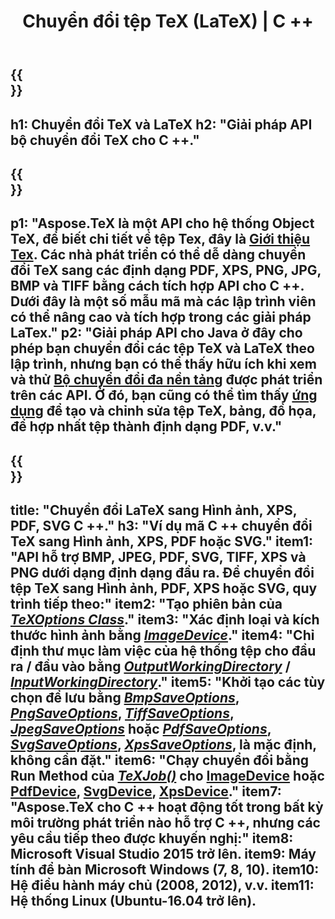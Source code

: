 ﻿---
translation: true
template: /_templates/_conversion-cpp.md
title: Chuyển đổi tệp TeX (LaTeX) | C ++
url: /cpp/conversion/
keywords: Công cụ chuyển đổi tex cpp api, công cụ chuyển đổi tex c ++ api
description: Giải pháp API C ++ chuyển đổi TeX (LaTeX). Chuyển đổi tệp LaTeX sang PDF, XPS và Hình ảnh bao gồm PNG, JPEG, TIFF, BMP với vài dòng mã C ++.
family: tex
platformtag: cpp
feature: conversion
---

{{<section banner>}}
---
h1: Chuyển đổi TeX và LaTeX
h2: "Giải pháp API bộ chuyển đổi TeX cho C ++."
---

{{<section overview>}}
---
p1: "Aspose.TeX là một API cho hệ thống Object TeX, để biết chi tiết về tệp Tex, đây là [Giới thiệu Tex](https://docs.aspose.com/tex/cpp/what-is-tex/). Các nhà phát triển có thể dễ dàng chuyển đổi TeX sang các định dạng PDF, XPS, PNG, JPG, BMP và TIFF bằng cách tích hợp API cho C ++. Dưới đây là một số mẫu mã mà các lập trình viên có thể nâng cao và tích hợp trong các giải pháp LaTex."
p2: "Giải pháp API cho Java ở đây cho phép bạn chuyển đổi các tệp TeX và LaTeX theo lập trình, nhưng bạn có thể thấy hữu ích khi xem và thử [Bộ chuyển đổi đa nền tảng](https://products.aspose.app/tex/conversion) được phát triển trên các API. Ở đó, bạn cũng có thể tìm thấy [ứng dụng](https://products.aspose.app/tex/application) để tạo và chỉnh sửa tệp TeX, bảng, đồ họa, để hợp nhất tệp thành định dạng PDF, v.v."
---

{{<section feature1>}}
---
title: "Chuyển đổi LaTeX sang Hình ảnh, XPS, PDF, SVG C ++."
h3: "Ví dụ mã C ++ chuyển đổi TeX sang Hình ảnh, XPS, PDF hoặc SVG."
item1: "API hỗ trợ BMP, JPEG, PDF, SVG, TIFF, XPS và PNG dưới dạng định dạng đầu ra. Để chuyển đổi tệp TeX sang Hình ảnh, PDF, XPS hoặc SVG, quy trình tiếp theo:"
item2: "Tạo phiên bản của [*TeXOptions Class*](https://reference.aspose.com/tex/cpp/class/aspose.te_x.te_x_options)."
item3: "Xác định loại và kích thước hình ảnh bằng [*ImageDevice*](https://reference.aspose.com/tex/cpp/class/aspose.te_x.presentation.image.image_device)."
item4: "Chỉ định thư mục làm việc của hệ thống tệp cho đầu ra / đầu vào bằng [*OutputWorkingDirectory*](https://reference.aspose.com/tex/cpp/class/aspose.te_x.te_x_options#aa4f4ea6dab7db5ba1b40800495f16f63) / [*InputWorkingDirectory*](https://reference.aspose.com/tex/cpp/class/aspose.te_x.te_x_options#aa4f4ea6dab7db5ba1b40800495f16f63)."
item5: "Khởi tạo các tùy chọn để lưu bằng [*BmpSaveOptions*](https://reference.aspose.com/tex/cpp/class/aspose.te_x.presentation.image.bmp_save_options), [*PngSaveOptions*](https://reference.aspose.com/tex/cpp/class/aspose.te_x.presentation.image.png_save_options), [*TiffSaveOptions*](https://reference.aspose.com/tex/cpp/class/aspose.te_x.presentation.image.tiff_save_options), [*JpegSaveOptions*](https://reference.aspose.com/tex/cpp/class/aspose.te_x.presentation.image.jpeg_save_options) hoặc [*PdfSaveOptions*](https://reference.aspose.com/tex/cpp/class/aspose.te_x.presentation.pdf.pdf_save_options), [*SvgSaveOptions*](https://reference.aspose.com/tex/cpp/class/aspose.te_x.presentation.svg.svg_save_options), [*XpsSaveOptions*](https://reference.aspose.com/tex/cpp/class/aspose.te_x.presentation.xps.xps_save_options), là mặc định, không cần đặt."
item6: "Chạy chuyển đổi bằng Run Method của [*TeXJob()*](https://reference.aspose.com/tex/cpp/class/aspose.te_x.te_x_job) cho [ImageDevice](https://reference.aspose.com/tex/cpp/class/aspose.te_x.presentation.image.image_device) hoặc [PdfDevice](https://reference.aspose.com/tex/cpp/class/aspose.te_x.presentation.pdf.pdf_device), [SvgDevice](https://reference.aspose.com/tex/cpp/class/aspose.te_x.presentation.svg.svg_device), [XpsDevice](https://reference.aspose.com/tex/cpp/class/aspose.te_x.presentation.xps.xps_device)."
item7: "Aspose.TeX cho C ++ hoạt động tốt trong bất kỳ môi trường phát triển nào hỗ trợ C ++, nhưng các yêu cầu tiếp theo được khuyến nghị:"
item8: Microsoft Visual Studio 2015 trở lên.
item9: Máy tính để bàn Microsoft Windows (7, 8, 10).
item10: Hệ điều hành máy chủ (2008, 2012), v.v.
item11: Hệ thống Linux (Ubuntu-16.04 trở lên).
---


